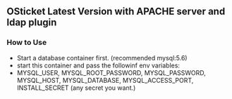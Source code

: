 ## OSticket Latest Version with APACHE server and ldap plugin
###  How to Use
* Start a database container first. (recommended mysql:5.6)
* start this container and pass the followinf env variables:
* MYSQL_USER, MYSQL_ROOT_PASSWORD, MYSQL_PASSWORD, MYSQL_HOST, MYSQL_DATABASE, MYSQL_ACCESS_PORT, INSTALL_SECRET (any secret you want.) 

